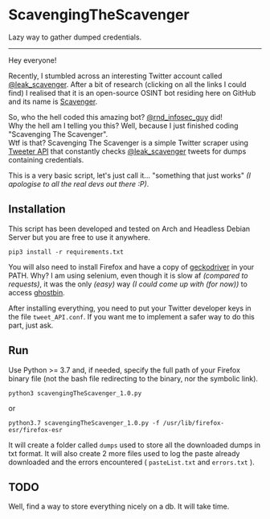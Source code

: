 # ScavengingTheScavenger
Lazy way to gather dumped credentials.
___

Hey everyone!

Recently, I stumbled across an interesting Twitter account called [@leak_scavenger](https://twitter.com/leak_scavenger). After a bit of research (clicking on all the links I could find) I realised that it is an open-source OSINT bot residing here on GitHub and its name is [Scavenger](https://github.com/rndinfosecguy/Scavenger).

So, who the hell coded this amazing bot? [@rnd_infosec_guy](https://twitter.com/rnd_infosec_guy) did!  
Why the hell am I telling you this? Well, because I just finished coding "Scavenging The Scavenger".  
Wtf is that? Scavenging The Scavenger is a simple Twitter scraper using [Tweeter API](https://developer.twitter.com/en/docs) that constantly checks [@leak_scavenger](https://twitter.com/leak_scavenger) tweets for dumps containing credentials.

This is a very basic script, let's just call it... "something that just works" *(I apologise to all the real devs out there :P)*.

## Installation
This script has been developed and tested on Arch and Headless Debian Server but you are free to use it anywhere.
```
pip3 install -r requirements.txt
```
You will also need to install Firefox and have a copy of [geckodriver](https://github.com/mozilla/geckodriver/releases) in your PATH. Why? I am using selenium, even though it is slow af *(compared to requests)*, it was the only *(easy)* way *(I could come up with (for now))* to access [ghostbin](https://ghostbin.co/).

After installing everything, you need to put your Twitter developer keys in the file `tweet_API.conf`. If you want me to implement a safer way to do this part, just ask.

## Run
Use Python >= 3.7 and, if needed, specify the full path of your Firefox binary file (not the bash file redirecting to the binary, nor the symbolic link).
```
python3 scavengingTheScavenger_1.0.py
```
or
```
python3.7 scavengingTheScavenger_1.0.py -f /usr/lib/firefox-esr/firefox-esr
```
It will create a folder called `dumps` used to store all the downloaded dumps in txt format. It will also create 2 more files used to log the paste already downloaded and the errors encountered ( `pasteList.txt` and `errors.txt` ).

## TODO
Well, find a way to store everything nicely on a db. It will take time.
